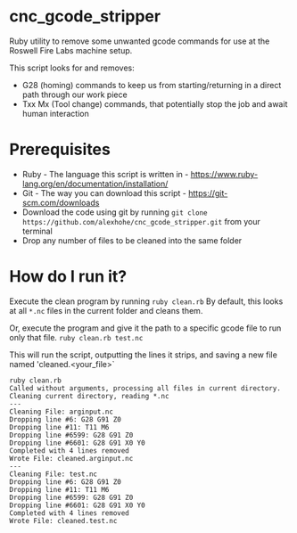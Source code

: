 # cnc_gcode_stripper
Ruby utility to remove some unwanted gcode commands for use at the Roswell Fire Labs machine setup.

This script looks for and removes:
+ G28 (homing) commands to keep us from starting/returning in a direct path through our work piece 
+ Txx Mx (Tool change) commands, that potentially stop the job and await human interaction

# Prerequisites
+ Ruby - The language this script is written in - https://www.ruby-lang.org/en/documentation/installation/
+ Git - The way you can download this script - https://git-scm.com/downloads
+ Download the code using git by running `git clone https://github.com/alexhohe/cnc_gcode_stripper.git` from your terminal
+ Drop any number of files to be cleaned into the same folder

# How do I run it?

Execute the clean program by running `ruby clean.rb`
By default, this looks at all `*.nc` files in the current folder and cleans them.

Or, execute the program and give it the path to a specific gcode file to run only that file.
`ruby clean.rb test.nc`

This will run the script, outputting the lines it strips, and saving a new file named 'cleaned.<your_file>`
```
ruby clean.rb
Called without arguments, processing all files in current directory.
Cleaning current directory, reading *.nc
---
Cleaning File: arginput.nc
Dropping line #6: G28 G91 Z0
Dropping line #11: T11 M6
Dropping line #6599: G28 G91 Z0
Dropping line #6601: G28 G91 X0 Y0
Completed with 4 lines removed
Wrote File: cleaned.arginput.nc
---
Cleaning File: test.nc
Dropping line #6: G28 G91 Z0
Dropping line #11: T11 M6
Dropping line #6599: G28 G91 Z0
Dropping line #6601: G28 G91 X0 Y0
Completed with 4 lines removed
Wrote File: cleaned.test.nc
```
